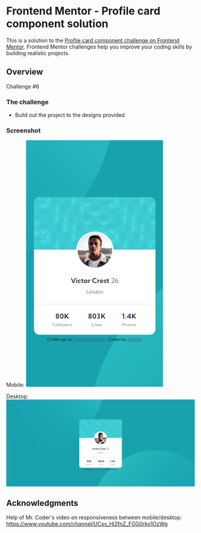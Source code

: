 # Frontend Mentor - Profile card component solution

This is a solution to the [Profile card component challenge on Frontend Mentor](https://www.frontendmentor.io/challenges/profile-card-component-cfArpWshJ). Frontend Mentor challenges help you improve your coding skills by building realistic projects.

## Overview

Challenge #6

### The challenge

- Build out the project to the designs provided

### Screenshot

Mobile:
![mobile](./images/screenshot_mobile.png)

Desktop:
![desktop](./images/screenshot_desktop.png)

## Acknowledgments

Help of Mr. Coder's video on responsiveness between mobile/desktop: https://www.youtube.com/channel/UCsv_Hi2fnZ_FGG0rko1OzWg
